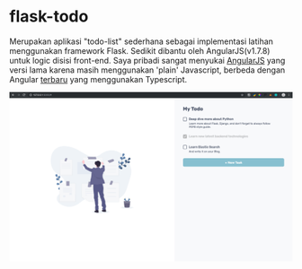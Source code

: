 # flask-todo
Merupakan aplikasi "todo-list" sederhana sebagai implementasi latihan menggunakan framework Flask. Sedikit dibantu oleh AngularJS(v1.7.8) untuk logic disisi front-end. Saya pribadi sangat menyukai [AngularJS](https://angularjs.org) yang versi lama karena masih menggunakan 'plain' Javascript, berbeda dengan Angular [terbaru](https://angular.io) yang menggunakan Typescript.

![Preview flask-todo](/preview.png)
